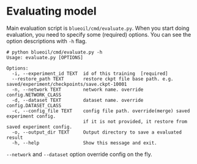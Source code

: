 # Evaluating model
Main evaluation script is `blueoil/cmd/evaluate.py`.
When you start doing evaluation, you need to specify some (required) options.
You can see the option descriptions with `-h` flag.
```
# python blueoil/cmd/evaluate.py -h
Usage: evaluate.py [OPTIONS]

Options:
  -i, --experiment_id TEXT  id of this training  [required]
  --restore_path TEXT       restore ckpt file base path. e.g. saved/experiment/checkpoints/save.ckpt-10001
  -n, --network TEXT        network name. override config.NETWORK_CLASS
  -d, --dataset TEXT        dataset name. override config.DATASET_CLASS
  -c, --config_file TEXT    config file path. override(merge) saved experiment config.
                            if it is not provided, it restore from saved experiment config.
  -o, --output_dir TEXT     Output directory to save a evaluated result
  -h, --help                Show this message and exit.
```

`--network` and `--dataset` option override config on the fly.
